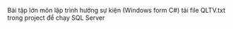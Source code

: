 Bài tập lớn môn lập trình hướng sự kiện (Windows form C#)
tải file QLTV.txt trong project để chạy SQL Server
